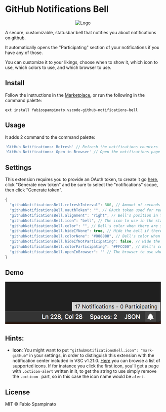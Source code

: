 # GitHub Notifications Bell

<p align="center">
	<img src="https://raw.githubusercontent.com/fabiospampinato/vscode-github-notifications-bell/master/resources/logo-128x128.png" alt="Logo">
</p>

A secure, customizable, statusbar bell that notifies you about notifications on github.

It automatically opens the "Participating" section of your notifications if you have any of those.

You can customize it to your likings, choose when to show it, which icon to use, which colors to use, and which browser to use.

## Install

Follow the instructions in the [Marketplace](https://marketplace.visualstudio.com/items?itemName=fabiospampinato.vscode-github-notifications-bell), or run the following in the command palette:

```shell
ext install fabiospampinato.vscode-github-notifications-bell
```

## Usage

It adds 2 command to the command palette:

```js
'GitHub Notifications: Refresh' // Refresh the notifications counters
'GitHub Notifications: Open in Browser' // Open the notifications page in the browser
```

## Settings

This extension requires you to provide an OAuth token, to create it go [here](https://github.com/settings/tokens), click "Generate new token" and be sure to select the "notifications" scope, then click "Generate token".

```js
{
  "githubNotificationsBell.refreshInterval": 300, // Amount of seconds to wait before each refresh
  "githubNotificationsBell.oauthToken": "", // OAuth token used for requesting the notifications
  "githubNotificationsBell.alignment": "right", // Bell's position in the statusbar (left/right)
  "githubNotificationsBell.icon": "bell", // The icon to use in the statusbar
  "githubNotificationsBell.color": "", // Bell's color when there are some notifications
  "githubNotificationsBell.hideIfNone": true, // Hide the bell if there are no notifications
  "githubNotificationsBell.colorNone": "#888888", // Bell's color when there aren't any notifications
  "githubNotificationsBell.hideIfNotParticipating": false, // Hide the bell if there are no notifications you are participating in
  "githubNotificationsBell.colorParticipating": "#FFCC00", // Bell's color when there are some notifications you are participating in
  "githubNotificationsBell.openInBrowser": "" // The browser to use when opening in the browser
}
```

## Demo

![Demo](resources/demo.png)

## Hints:

- **Icon**: You might want to put `"githubNotificationsBell.icon": "mark-github"` in your settings, in order to distinguish this extension with the notification center included in VSC v1.21.0. [Here](https://octicons.github.com/) you can browse a list of supported icons. If for instance you click the first icon, you'll get a page with `.octicon-alert` written in it, to get the string to use simply remove the `.octicon-` part, so in this case the icon name would be `alert`.


## License

MIT © Fabio Spampinato
